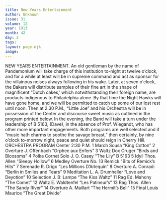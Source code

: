 ```yaml
---
title: New Years Entertainment
author: Unknown
issue: 31
volume: 12
year: 1913
month: 42
day: 2
tags:
layout: page.njk
image:
---
```

NEW YEARS ENTERTAINMENT.    An old gentleman by the name of Pandemonium will take charge of this institution to-night at twelve o’clock, and for a while at least will be in supreme command and act as sponsor for the villainous noises always following in his wake.    Later, at seven o'clock, the Bakers will distribute samples of their fine art in the shape of magnificent “Dutch cakes,’ which notwithstanding their foreign name, are products indigenous to Philadelphia alone. By that time the Night Hawks will have gone home, and we will be permitted to catch up some of our lost rest until noon. Then at 2.30 P.M., “Little Joe” and his Orchestra will be in possession of the Center and discourse sweet music as outlined in the program printed below.    In the evening, the Band will take a turn under the leadership of B 5163, (Dave), in the absence of Prof. Wiegandt, who has other more important engagements. Both programs are well selected and if “music hath charms to soothe the savage breast,” then certainly, by nine o’clock to-morrow night, peace and quiet should reign in Cherry Hill.    ORCHESTRA PROGRAM    Center 2:30 P.M.    1 March Sousa    “King Cotton”    2 Overture J. Offenbach    “Orphee aux Enfers”    3 Waltz Dox Cruger    “Birds and Bloosoms”    4 Polka Cornet Solo J. O. Casey   “The Lily” B 5163    5 Idyll Thos. Allen    “Sleepy Hollow”    6 Medley Overture No. 13 Remick   “Bits of Remick’s Hits”   7 Serenade R. Drigo    “Les Millions D’Arlequin”    8 Overture A. Conradi   “Berlin in Smiles and Tears”    9 Meditation L. A. Drumheller    “Love and Deyotion”    10 Selection J. B: Lampe    “The Kiss Waltz”    11 Rag Ed. Mahony    “The Comet”    12 Waltz E. Waldtenfel    “Les Patineur’s”    13 Rag Thos. Allen    “The Sandy River”    14 Overture A. Maillart   “The Hermit’s Bell”    15 Final Louis Maurice    “The Great Divide” 


